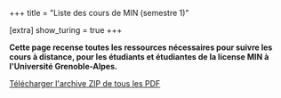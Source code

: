 +++
title = "Liste des cours de MIN (semestre 1)"

[extra]
show_turing = true
+++

**Cette page recense toutes les ressources nécessaires pour suivre les cours à distance,
pour les étudiants et étudiantes de la license MIN à l'Université Grenoble-Alpes.**

[Télécharger l'archive ZIP de tous les PDF](/min-s1/archive-cours-min-s1.zip)

